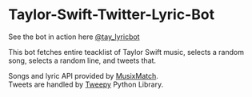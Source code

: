 # Taylor-Swift-Twitter-Lyric-Bot

See the bot in action here [@tay_lyricbot](https://twitter.com/tay_lyricbot)  

This bot fetches entire teacklist of Taylor Swift music, selects a random song, selects a random line, and tweets that.
  
Songs and lyric API provided by [MusixMatch](https://developer.musixmatch.com/).  
Tweets are handled by [Tweepy](https://www.tweepy.org/) Python Library.  
